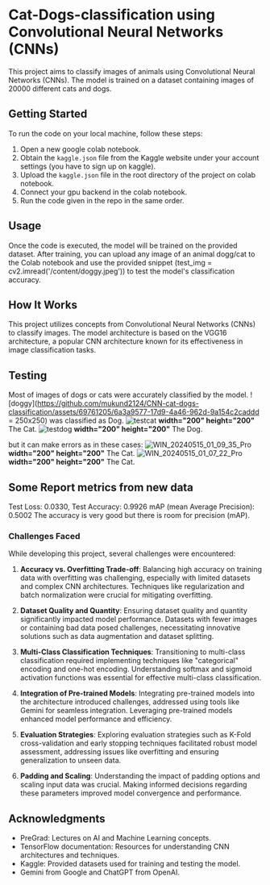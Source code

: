# Cat-Dogs-classification using Convolutional Neural Networks (CNNs)


This project aims to classify images of animals using Convolutional Neural Networks (CNNs). The model is trained on a dataset containing images of 20000 different cats and dogs.

## Getting Started 

To run the code on your local machine, follow these steps:

1. Open a new google colab notebook.
2. Obtain the `kaggle.json` file from the Kaggle website under your account settings (you have to sign up on kaggle).
3. Upload the `kaggle.json` file in the root directory of the project on colab notebook.
4. Connect your gpu backend in the colab notebook.
5. Run the code given in the repo in the same order.

## Usage

Once the code is executed, the model will be trained on the provided dataset. After training, you can upload any image of an animal dogg/cat to the Colab notebook and use the provided snippet (test_img = cv2.imread('/content/doggy.jpeg')) to test the model's classification accuracy.

## How It Works

This project utilizes concepts from Convolutional Neural Networks (CNNs) to classify images. The model architecture is based on the VGG16 architecture, a popular CNN architecture known for its effectiveness in image classification tasks.

## Testing
Most of images of dogs or cats were accurately classified by the model.
![doggy](https://github.com/mukund2124/CNN-cat-dogs-classification/assets/69761205/6a3a9577-17d9-4a46-962d-9a154c2caddd = 250x250) was classified as Dog.
![testcat](https://github.com/mukund2124/CNN-cat-dogs-classification/assets/69761205/a1aeadae-b186-41ba-82b3-7bb6ae64fdae) **width="200" height="200"** The Cat.
![testdog](https://github.com/mukund2124/CNN-cat-dogs-classification/assets/69761205/377d344b-9389-4b3e-8003-c8965e6f09ee) **width="200" height="200"** The Dog.

but it can make errors as in these cases:
![WIN_20240515_01_09_35_Pro](https://github.com/mukund2124/CNN-cat-dogs-classification/assets/69761205/4e56dd55-f5d0-4f17-b5d5-36d5674afb46)**width="200" height="200"** The Cat.
![WIN_20240515_01_07_22_Pro](https://github.com/mukund2124/CNN-cat-dogs-classification/assets/69761205/35c7b293-ea72-4e99-8c6b-50a222715dd5)**width="200" height="200"** The Cat.

## Some Report metrics from new data
Test Loss: 0.0330, Test Accuracy: 0.9926
mAP (mean Average Precision): 0.5002
The accuracy is very good but there is room for precision (mAP).

### Challenges Faced

While developing this project, several challenges were encountered:

1. **Accuracy vs. Overfitting Trade-off**: Balancing high accuracy on training data with overfitting was challenging, especially with limited datasets and complex CNN architectures. Techniques like regularization and batch normalization were crucial for mitigating overfitting.

2. **Dataset Quality and Quantity**: Ensuring dataset quality and quantity significantly impacted model performance. Datasets with fewer images or containing bad data posed challenges, necessitating innovative solutions such as data augmentation and dataset splitting.

3. **Multi-Class Classification Techniques**: Transitioning to multi-class classification required implementing techniques like "categorical" encoding and one-hot encoding. Understanding softmax and sigmoid activation functions was essential for effective multi-class classification.

4. **Integration of Pre-trained Models**: Integrating pre-trained models into the architecture introduced challenges, addressed using tools like Gemini for seamless integration. Leveraging pre-trained models enhanced model performance and efficiency.

5. **Evaluation Strategies**: Exploring evaluation strategies such as K-Fold cross-validation and early stopping techniques facilitated robust model assessment, addressing issues like overfitting and ensuring generalization to unseen data.

6. **Padding and Scaling**: Understanding the impact of padding options and scaling input data was crucial. Making informed decisions regarding these parameters improved model convergence and performance.

## Acknowledgments

- PreGrad: Lectures on AI and Machine Learning concepts.
- TensorFlow documentation: Resources for understanding CNN architectures and techniques.
- Kaggle: Provided datasets used for training and testing the model.
- Gemini from Google and ChatGPT from OpenAI.                        

